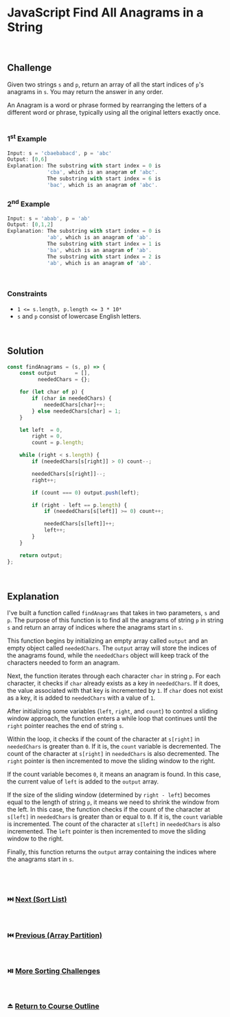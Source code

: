# JavaScript Find All Anagrams in a String
<br/>

## Challenge
Given two strings `s` and `p`, return an array of all the start indices of `p`'s anagrams in `s`. You may return the answer in any order.

An Anagram is a word or phrase formed by rearranging the letters of a different word or phrase, typically using all the original letters exactly once.
<br/>
<br/>

### 1<sup>st</sup> Example

```JavaScript
Input: s = 'cbaebabacd', p = 'abc'
Output: [0,6]
Explanation: The substring with start index = 0 is
             'cba', which is an anagram of 'abc'.
             The substring with start index = 6 is
             'bac', which is an anagram of 'abc'.
```

### 2<sup>nd</sup> Example

```JavaScript
Input: s = 'abab', p = 'ab'
Output: [0,1,2]
Explanation: The substring with start index = 0 is
             'ab', which is an anagram of 'ab'.
             The substring with start index = 1 is
             'ba', which is an anagram of 'ab'.
             The substring with start index = 2 is
             'ab', which is an anagram of 'ab'.
```

<br/>

### Constraints

- `1 <= s.length, p.length <= 3 * 10⁴`
- `s` and `p` consist of lowercase English letters.

<br/>

## Solution

```JavaScript
const findAnagrams = (s, p) => {
    const output      = [],
          neededChars = {};

    for (let char of p) {
        if (char in neededChars) {
            neededChars[char]++;
        } else neededChars[char] = 1;
    }

    let left  = 0,
        right = 0,
        count = p.length;

    while (right < s.length) {
        if (neededChars[s[right]] > 0) count--;

        neededChars[s[right]]--;
        right++;

        if (count === 0) output.push(left);

        if (right - left == p.length) {
            if (neededChars[s[left]] >= 0) count++;

            neededChars[s[left]]++;
            left++;
        }
    }

    return output;
};
```

<br/>

## Explanation

I've built a function called `findAnagrams` that takes in two parameters, `s` and `p`. The purpose of this function is to find all the anagrams of string  `p`  in string  `s`  and return an array of indices where the anagrams start in `s`.
<br/>

This function begins by initializing an empty array called `output` and an empty object called `neededChars`. The `output` array will store the indices of the anagrams found, while the `neededChars` object will keep track of the characters needed to form an anagram.
<br/>

Next, the function iterates through each character `char` in string `p`. For each character, it checks if `char` already exists as a key in `neededChars`. If it does, the value associated with that key is incremented by `1`. If `char` does not exist as a key, it is added to `neededChars` with a value of `1`.
<br/>

After initializing some variables (`left`, `right`, and `count`) to control a sliding window approach, the function enters a while loop that continues until the `right` pointer reaches the end of string `s`.
<br/>

Within the loop, it checks if the count of the character at `s[right]` in `neededChars` is greater than `0`. If it is, the `count` variable is decremented. The count of the character at `s[right]` in  `neededChars`  is also decremented. The  `right`  pointer is then incremented to move the sliding window to the right.
<br/>

If the count variable becomes `0`, it means an anagram is found. In this case, the current value of `left` is added to the `output` array.
<br/>

If the size of the sliding window (determined by `right - left`) becomes equal to the length of string `p`, it means we need to shrink the window from the left. In this case, the function checks if the count of the character at `s[left]` in `neededChars` is greater than or equal to `0`. If it is, the `count` variable is incremented. The count of the character at `s[left]` in `neededChars` is also incremented. The `left` pointer is then incremented to move the sliding window to the right.
<br/>

Finally, this function returns the `output` array containing the indices where the anagrams start in `s`.
<br/>
<br/>
<br/>
<br/>

### :next_track_button: [Next (Sort List)][Next]
<br/>

### :previous_track_button: [Previous (Array Partition)][Previous]
<br/>

### :play_or_pause_button: [More Sorting Challenges][More]
<br/>

### :eject_button: [Return to Course Outline][Return]
<br/>

[Next]: https://github.com/Superklok/JavaScriptDivideAndConquer/blob/main/JavaScriptSortList.md
[Previous]: https://github.com/Superklok/JavaScriptSorting/blob/main/JavaScriptArrayPartition.md
[More]: https://github.com/Superklok/JavaScriptSorting
[Return]: https://github.com/Superklok/LearnJavaScript